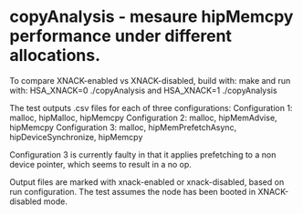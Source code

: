 copyAnalysis - mesaure hipMemcpy performance under different allocations.
=======================================================

To compare XNACK-enabled vs XNACK-disabled, build with:
make
and run with:
HSA_XNACK=0 ./copyAnalysis
and
HSA_XNACK=1 ./copyAnalysis

The test outputs .csv files for each of three configurations:
Configuration 1: malloc, hipMalloc, hipMemcpy
Configuration 2: malloc, hipMemAdvise, hipMemcpy
Configuration 3: malloc, hipMemPrefetchAsync, hipDeviceSynchronize, hipMemcpy

Configuration 3 is currently faulty in that it applies prefetching to a non device pointer, which seems to result in a no op.

Output files are marked with xnack-enabled or xnack-disabled, based on run configuration.
The test assumes the node has been booted in XNACK-disabled mode.